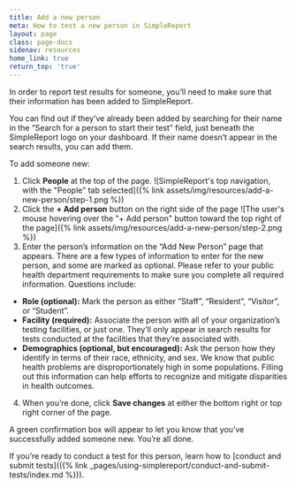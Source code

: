 ```yaml
---
title: Add a new person
meta: How to test a new person in SimpleReport
layout: page
class: page-docs
sidenav: resources
home_link: true
return_top: 'true'
---
```


In order to report test results for someone, you’ll need to make sure that their information has been added to SimpleReport.

You can find out if they’ve already been added by searching for their name in the “Search for a person to start their test” field, just beneath the SimpleReport logo on your dashboard. If their name doesn’t appear in the search results, you can add them.

To add someone new:
1. Click **People** at the top of the page.
![SimpleReport's top navigation, with the "People" tab selected]({% link assets/img/resources/add-a-new-person/step-1.png %})
1. Click the **+ Add person** button on the right side of the page
![The user's mouse hovering over the "+ Add person" button toward the top right of the page]({% link assets/img/resources/add-a-new-person/step-2.png %})
3. Enter the person’s information on the “Add New Person” page that appears. There are a few types of information to enter for the new person, and some are marked as optional. Please refer to your public health department requirements to make sure you complete all required information. Questions include:
- **Role (optional):** Mark the person as either “Staff”, “Resident”, “Visitor”, or “Student”.
- **Facility (required):**  Associate the person with all of your organization’s testing facilities, or just one. They’ll only appear in search results for tests conducted at the facilities that they’re associated with.
- **Demographics (optional, but encouraged):** Ask the person how they identify in terms of their race, ethnicity, and sex. We know that public health problems are disproportionately high in some populations. Filling out this information can help efforts to recognize and mitigate disparities in health outcomes.
4. When you’re done, click **Save changes** at either the bottom right or top right corner of the page.

A green confirmation box will appear to let you know that you’ve successfully added someone new. You’re all done.

If you’re ready to conduct a test for this person, learn how to [conduct and submit tests](({% link _pages/using-simplereport/conduct-and-submit-tests/index.md %})).

